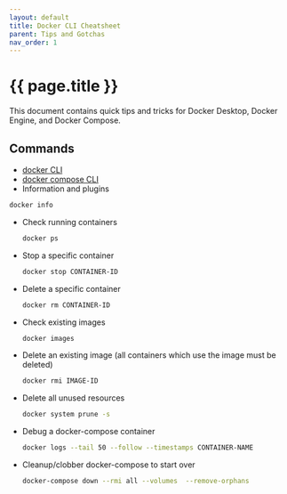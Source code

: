 ```yaml
---
layout: default
title: Docker CLI Cheatsheet
parent: Tips and Gotchas
nav_order: 1
---
```

# {{ page.title }}  

This document contains quick tips and tricks for Docker Desktop, Docker Engine, and Docker Compose.

## Commands

- [docker CLI](https://docs.docker.com/engine/reference/commandline/cli/)
- [docker compose CLI](https://docs.docker.com/compose/reference/)
- Information and plugins
```sh
docker info
```
- Check running containers
  ```sh
  docker ps
  ```
- Stop a specific container
  ```sh
  docker stop CONTAINER-ID
  ```
- Delete a specific container
  ```sh
  docker rm CONTAINER-ID
  ```
- Check existing images
  ```sh
  docker images
  ```
- Delete an existing image (all containers which use the image must be deleted)
  ```sh
  docker rmi IMAGE-ID
  ```
- Delete all unused resources
  ```sh
  docker system prune -s
  ```
- Debug a docker-compose container
  ```sh
  docker logs --tail 50 --follow --timestamps CONTAINER-NAME
  ```
- Cleanup/clobber docker-compose to start over
  ```sh
  docker-compose down --rmi all --volumes  --remove-orphans
  ```
